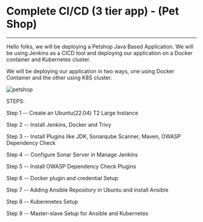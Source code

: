 # Complete CI/CD (3 tier app) - (Pet Shop) 

------------------------------------------------
Hello folks, we will be deploying a Petshop Java Based Application. We will be using Jenkins as a CICD tool and deploying our application on a Docker container and Kubernetes cluster.

We will be deploying our application in two ways, one using Docker Container and the other using K8S cluster.

![petshop](https://github.com/RanguRahul/Complete-CI-CD-3-tier-app---Pet-Shop-/assets/120587828/499b476b-41d8-4544-bc5b-89535ddcb8b8)

STEPS:

Step 1 -- Create an Ubuntu(22.04) T2 Large Instance

Step 2 -- Install Jenkins, Docker and Trivy

Step 3 -- Install Plugins like JDK, Sonarqube Scanner, Maven, OWASP Dependency Check

Step 4 -- Configure Sonar Server in Manage Jenkins

Step 5 -- Install OWASP Dependency Check Plugins

Step 6 -- Docker plugin and credential Setup

Step 7 -- Adding Ansible Repository in Ubuntu and install Ansible

Step 8 -- Kuberenetes Setup

Step 9 -- Master-slave Setup for Ansible and Kubernetes
